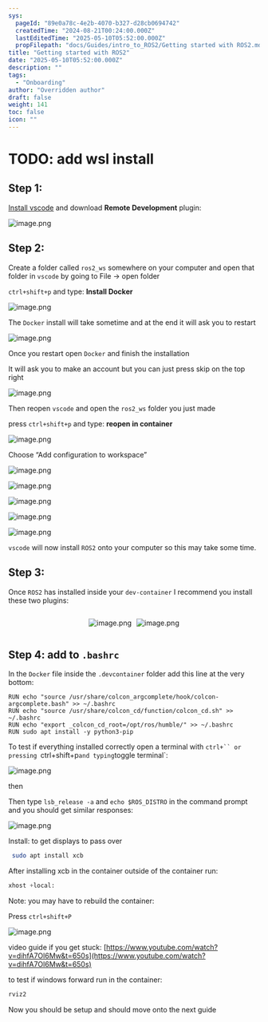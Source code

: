 ```yaml
---
sys:
  pageId: "89e0a78c-4e2b-4070-b327-d28cb0694742"
  createdTime: "2024-08-21T00:24:00.000Z"
  lastEditedTime: "2025-05-10T05:52:00.000Z"
  propFilepath: "docs/Guides/intro_to_ROS2/Getting started with ROS2.md"
title: "Getting started with ROS2"
date: "2025-05-10T05:52:00.000Z"
description: ""
tags:
  - "Onboarding"
author: "Overridden author"
draft: false
weight: 141
toc: false
icon: ""
---
```


# TODO: add wsl install

## Step 1:

[Install vscode](https://code.visualstudio.com/download) and download **Remote Development** plugin:

![image.png](https://prod-files-secure.s3.us-west-2.amazonaws.com/d518164a-d88e-44d1-a4ee-3adb3bd8bce0/efb52993-1881-4a40-b95e-6f020334f022/image.png?X-Amz-Algorithm=AWS4-HMAC-SHA256&X-Amz-Content-Sha256=UNSIGNED-PAYLOAD&X-Amz-Credential=ASIAZI2LB466TIXISB4A%2F20250611%2Fus-west-2%2Fs3%2Faws4_request&X-Amz-Date=20250611T181227Z&X-Amz-Expires=3600&X-Amz-Security-Token=IQoJb3JpZ2luX2VjEAEaCXVzLXdlc3QtMiJGMEQCIFKddphc5UF9NQoe713QyaVD7mS2ZlQzG1KVLAUTS7rwAiBCMBaIQ%2BA64z6LKSvfYAy6OCjxykcj%2FCn1y2xiBz8CCSqIBAja%2F%2F%2F%2F%2F%2F%2F%2F%2F%2F8BEAAaDDYzNzQyMzE4MzgwNSIMvAe09juMhaJZdKB7KtwD5AndBrN2gL4EAtT5%2B0unGiXjWx311LjdVWIa2mDic33EWcrLwWMjrAJUx1abq3rt1HyNuZ8esz1oCKNCwsSxPUzFrb8MojAf%2FlVk%2Ftomg7dMuTaKVXE4d7YkFq%2FLVlEPjSGcyTDx75rjTwURDOvYV68DGdFl1a0Lb%2B0gpIg7rZm%2FPoBp%2FYS2olKNnYdGKHyHdXQVvxfX2L5FvlnCH%2Fe3AzQlRT65bcFZ5AJDFVhNoxq%2FjHMbPz2eDAO5tF7wBoncGhqF5CVNq83x4olTCfvk%2Fe79B7QxRvPXekp%2BPhHhUe2yUvW4QjihZGEdUZtgnRhj6JvnG1%2F7ZrXYB%2Bb0%2Bp8hgG5liD1eMT7n5yTD2UEo3WQeZjY1dQzEdoafdquiHuVMGVj8ZVVD7Lnwx2H38U0FTlKkgxHX%2B4dtOdHtHdkn8y6RC2erskXx4qpE6%2FCbH94VBcjHdZA0YWhuwb0PaBG%2BrCS%2F5YjowvUzcSMSys2SzdBTtnAcJaj%2B%2BCywdWUf8MKJWkSyAl3mha0ImI54PEq1p7pTTK%2Bw53cBhKEIvBpCMEK5%2BBgaFiCaYMhmxkGfHRI0mLR7yjrYSaSpOgNlhp6NvlQo%2BEJGN0xwEzyy5P6rjDDZT8i58apcU39Vxawws%2BemwgY6pgFT0GT9GSze7oUrRbBBVG9IoIboCCQvuG%2B8W%2FArej4txgPUWjRqNtfbovsu2EvO6TOaW16Or0ogPXHX0L8bEw4Is9spqTzblpxLUuwdpOYx10%2BfOdqNCsshnKEyRbm4IiAifVoCrXH7meGoP8yhaixJbmQ9b1MaxuWzUV0Q6zA2%2FX8DbO9da%2FwsrgaGrhmgK%2FsxSJHt582RuzYQeHsoBegKklPqopGP&X-Amz-Signature=76f0be7cabd2dec8e5af3f5959e2c17ad975eae85cd3e404c4930a9b820c96ca&X-Amz-SignedHeaders=host&x-amz-checksum-mode=ENABLED&x-id=GetObject)

## Step 2:

Create a folder called `ros2_ws` somewhere on your computer and open that folder in `vscode` by going to File → open folder 

`ctrl+shift+p` and type: **Install Docker**

![image.png](https://prod-files-secure.s3.us-west-2.amazonaws.com/d518164a-d88e-44d1-a4ee-3adb3bd8bce0/2269dc0e-1cd5-47ff-bceb-c04ad9b2eab0/image.png?X-Amz-Algorithm=AWS4-HMAC-SHA256&X-Amz-Content-Sha256=UNSIGNED-PAYLOAD&X-Amz-Credential=ASIAZI2LB466TIXISB4A%2F20250611%2Fus-west-2%2Fs3%2Faws4_request&X-Amz-Date=20250611T181227Z&X-Amz-Expires=3600&X-Amz-Security-Token=IQoJb3JpZ2luX2VjEAEaCXVzLXdlc3QtMiJGMEQCIFKddphc5UF9NQoe713QyaVD7mS2ZlQzG1KVLAUTS7rwAiBCMBaIQ%2BA64z6LKSvfYAy6OCjxykcj%2FCn1y2xiBz8CCSqIBAja%2F%2F%2F%2F%2F%2F%2F%2F%2F%2F8BEAAaDDYzNzQyMzE4MzgwNSIMvAe09juMhaJZdKB7KtwD5AndBrN2gL4EAtT5%2B0unGiXjWx311LjdVWIa2mDic33EWcrLwWMjrAJUx1abq3rt1HyNuZ8esz1oCKNCwsSxPUzFrb8MojAf%2FlVk%2Ftomg7dMuTaKVXE4d7YkFq%2FLVlEPjSGcyTDx75rjTwURDOvYV68DGdFl1a0Lb%2B0gpIg7rZm%2FPoBp%2FYS2olKNnYdGKHyHdXQVvxfX2L5FvlnCH%2Fe3AzQlRT65bcFZ5AJDFVhNoxq%2FjHMbPz2eDAO5tF7wBoncGhqF5CVNq83x4olTCfvk%2Fe79B7QxRvPXekp%2BPhHhUe2yUvW4QjihZGEdUZtgnRhj6JvnG1%2F7ZrXYB%2Bb0%2Bp8hgG5liD1eMT7n5yTD2UEo3WQeZjY1dQzEdoafdquiHuVMGVj8ZVVD7Lnwx2H38U0FTlKkgxHX%2B4dtOdHtHdkn8y6RC2erskXx4qpE6%2FCbH94VBcjHdZA0YWhuwb0PaBG%2BrCS%2F5YjowvUzcSMSys2SzdBTtnAcJaj%2B%2BCywdWUf8MKJWkSyAl3mha0ImI54PEq1p7pTTK%2Bw53cBhKEIvBpCMEK5%2BBgaFiCaYMhmxkGfHRI0mLR7yjrYSaSpOgNlhp6NvlQo%2BEJGN0xwEzyy5P6rjDDZT8i58apcU39Vxawws%2BemwgY6pgFT0GT9GSze7oUrRbBBVG9IoIboCCQvuG%2B8W%2FArej4txgPUWjRqNtfbovsu2EvO6TOaW16Or0ogPXHX0L8bEw4Is9spqTzblpxLUuwdpOYx10%2BfOdqNCsshnKEyRbm4IiAifVoCrXH7meGoP8yhaixJbmQ9b1MaxuWzUV0Q6zA2%2FX8DbO9da%2FwsrgaGrhmgK%2FsxSJHt582RuzYQeHsoBegKklPqopGP&X-Amz-Signature=554223bd0528641c0acf99016d5100f53c6df4561c730adb728bd17eeff04d93&X-Amz-SignedHeaders=host&x-amz-checksum-mode=ENABLED&x-id=GetObject)

The `Docker` install will take sometime and at the end it will ask you to restart

![image.png](https://prod-files-secure.s3.us-west-2.amazonaws.com/d518164a-d88e-44d1-a4ee-3adb3bd8bce0/ed233f78-be33-4b1f-b89c-9c346c0e961e/image.png?X-Amz-Algorithm=AWS4-HMAC-SHA256&X-Amz-Content-Sha256=UNSIGNED-PAYLOAD&X-Amz-Credential=ASIAZI2LB466TIXISB4A%2F20250611%2Fus-west-2%2Fs3%2Faws4_request&X-Amz-Date=20250611T181227Z&X-Amz-Expires=3600&X-Amz-Security-Token=IQoJb3JpZ2luX2VjEAEaCXVzLXdlc3QtMiJGMEQCIFKddphc5UF9NQoe713QyaVD7mS2ZlQzG1KVLAUTS7rwAiBCMBaIQ%2BA64z6LKSvfYAy6OCjxykcj%2FCn1y2xiBz8CCSqIBAja%2F%2F%2F%2F%2F%2F%2F%2F%2F%2F8BEAAaDDYzNzQyMzE4MzgwNSIMvAe09juMhaJZdKB7KtwD5AndBrN2gL4EAtT5%2B0unGiXjWx311LjdVWIa2mDic33EWcrLwWMjrAJUx1abq3rt1HyNuZ8esz1oCKNCwsSxPUzFrb8MojAf%2FlVk%2Ftomg7dMuTaKVXE4d7YkFq%2FLVlEPjSGcyTDx75rjTwURDOvYV68DGdFl1a0Lb%2B0gpIg7rZm%2FPoBp%2FYS2olKNnYdGKHyHdXQVvxfX2L5FvlnCH%2Fe3AzQlRT65bcFZ5AJDFVhNoxq%2FjHMbPz2eDAO5tF7wBoncGhqF5CVNq83x4olTCfvk%2Fe79B7QxRvPXekp%2BPhHhUe2yUvW4QjihZGEdUZtgnRhj6JvnG1%2F7ZrXYB%2Bb0%2Bp8hgG5liD1eMT7n5yTD2UEo3WQeZjY1dQzEdoafdquiHuVMGVj8ZVVD7Lnwx2H38U0FTlKkgxHX%2B4dtOdHtHdkn8y6RC2erskXx4qpE6%2FCbH94VBcjHdZA0YWhuwb0PaBG%2BrCS%2F5YjowvUzcSMSys2SzdBTtnAcJaj%2B%2BCywdWUf8MKJWkSyAl3mha0ImI54PEq1p7pTTK%2Bw53cBhKEIvBpCMEK5%2BBgaFiCaYMhmxkGfHRI0mLR7yjrYSaSpOgNlhp6NvlQo%2BEJGN0xwEzyy5P6rjDDZT8i58apcU39Vxawws%2BemwgY6pgFT0GT9GSze7oUrRbBBVG9IoIboCCQvuG%2B8W%2FArej4txgPUWjRqNtfbovsu2EvO6TOaW16Or0ogPXHX0L8bEw4Is9spqTzblpxLUuwdpOYx10%2BfOdqNCsshnKEyRbm4IiAifVoCrXH7meGoP8yhaixJbmQ9b1MaxuWzUV0Q6zA2%2FX8DbO9da%2FwsrgaGrhmgK%2FsxSJHt582RuzYQeHsoBegKklPqopGP&X-Amz-Signature=075a3f7c7eaa3659b02d31d18e9692417bffac9394e5ec624fb897938e2f1015&X-Amz-SignedHeaders=host&x-amz-checksum-mode=ENABLED&x-id=GetObject)

Once you restart open `Docker` and finish the installation

It will ask you to make an account but you can just press skip on the top right

![image.png](https://prod-files-secure.s3.us-west-2.amazonaws.com/d518164a-d88e-44d1-a4ee-3adb3bd8bce0/21010ad9-1659-4fd9-9f59-9932a09b2a3d/image.png?X-Amz-Algorithm=AWS4-HMAC-SHA256&X-Amz-Content-Sha256=UNSIGNED-PAYLOAD&X-Amz-Credential=ASIAZI2LB466TIXISB4A%2F20250611%2Fus-west-2%2Fs3%2Faws4_request&X-Amz-Date=20250611T181227Z&X-Amz-Expires=3600&X-Amz-Security-Token=IQoJb3JpZ2luX2VjEAEaCXVzLXdlc3QtMiJGMEQCIFKddphc5UF9NQoe713QyaVD7mS2ZlQzG1KVLAUTS7rwAiBCMBaIQ%2BA64z6LKSvfYAy6OCjxykcj%2FCn1y2xiBz8CCSqIBAja%2F%2F%2F%2F%2F%2F%2F%2F%2F%2F8BEAAaDDYzNzQyMzE4MzgwNSIMvAe09juMhaJZdKB7KtwD5AndBrN2gL4EAtT5%2B0unGiXjWx311LjdVWIa2mDic33EWcrLwWMjrAJUx1abq3rt1HyNuZ8esz1oCKNCwsSxPUzFrb8MojAf%2FlVk%2Ftomg7dMuTaKVXE4d7YkFq%2FLVlEPjSGcyTDx75rjTwURDOvYV68DGdFl1a0Lb%2B0gpIg7rZm%2FPoBp%2FYS2olKNnYdGKHyHdXQVvxfX2L5FvlnCH%2Fe3AzQlRT65bcFZ5AJDFVhNoxq%2FjHMbPz2eDAO5tF7wBoncGhqF5CVNq83x4olTCfvk%2Fe79B7QxRvPXekp%2BPhHhUe2yUvW4QjihZGEdUZtgnRhj6JvnG1%2F7ZrXYB%2Bb0%2Bp8hgG5liD1eMT7n5yTD2UEo3WQeZjY1dQzEdoafdquiHuVMGVj8ZVVD7Lnwx2H38U0FTlKkgxHX%2B4dtOdHtHdkn8y6RC2erskXx4qpE6%2FCbH94VBcjHdZA0YWhuwb0PaBG%2BrCS%2F5YjowvUzcSMSys2SzdBTtnAcJaj%2B%2BCywdWUf8MKJWkSyAl3mha0ImI54PEq1p7pTTK%2Bw53cBhKEIvBpCMEK5%2BBgaFiCaYMhmxkGfHRI0mLR7yjrYSaSpOgNlhp6NvlQo%2BEJGN0xwEzyy5P6rjDDZT8i58apcU39Vxawws%2BemwgY6pgFT0GT9GSze7oUrRbBBVG9IoIboCCQvuG%2B8W%2FArej4txgPUWjRqNtfbovsu2EvO6TOaW16Or0ogPXHX0L8bEw4Is9spqTzblpxLUuwdpOYx10%2BfOdqNCsshnKEyRbm4IiAifVoCrXH7meGoP8yhaixJbmQ9b1MaxuWzUV0Q6zA2%2FX8DbO9da%2FwsrgaGrhmgK%2FsxSJHt582RuzYQeHsoBegKklPqopGP&X-Amz-Signature=dfbe8aff0a58b11e97caf3cfd39f330d577ff0ba35c8bb8db675fea4ac634d36&X-Amz-SignedHeaders=host&x-amz-checksum-mode=ENABLED&x-id=GetObject)

Then reopen `vscode` and open the `ros2_ws` folder you just made

press `ctrl+shift+p` and type: **reopen in container**

![image.png](https://prod-files-secure.s3.us-west-2.amazonaws.com/d518164a-d88e-44d1-a4ee-3adb3bd8bce0/4e93b8c2-41ad-488c-8095-c74205196118/image.png?X-Amz-Algorithm=AWS4-HMAC-SHA256&X-Amz-Content-Sha256=UNSIGNED-PAYLOAD&X-Amz-Credential=ASIAZI2LB466TIXISB4A%2F20250611%2Fus-west-2%2Fs3%2Faws4_request&X-Amz-Date=20250611T181227Z&X-Amz-Expires=3600&X-Amz-Security-Token=IQoJb3JpZ2luX2VjEAEaCXVzLXdlc3QtMiJGMEQCIFKddphc5UF9NQoe713QyaVD7mS2ZlQzG1KVLAUTS7rwAiBCMBaIQ%2BA64z6LKSvfYAy6OCjxykcj%2FCn1y2xiBz8CCSqIBAja%2F%2F%2F%2F%2F%2F%2F%2F%2F%2F8BEAAaDDYzNzQyMzE4MzgwNSIMvAe09juMhaJZdKB7KtwD5AndBrN2gL4EAtT5%2B0unGiXjWx311LjdVWIa2mDic33EWcrLwWMjrAJUx1abq3rt1HyNuZ8esz1oCKNCwsSxPUzFrb8MojAf%2FlVk%2Ftomg7dMuTaKVXE4d7YkFq%2FLVlEPjSGcyTDx75rjTwURDOvYV68DGdFl1a0Lb%2B0gpIg7rZm%2FPoBp%2FYS2olKNnYdGKHyHdXQVvxfX2L5FvlnCH%2Fe3AzQlRT65bcFZ5AJDFVhNoxq%2FjHMbPz2eDAO5tF7wBoncGhqF5CVNq83x4olTCfvk%2Fe79B7QxRvPXekp%2BPhHhUe2yUvW4QjihZGEdUZtgnRhj6JvnG1%2F7ZrXYB%2Bb0%2Bp8hgG5liD1eMT7n5yTD2UEo3WQeZjY1dQzEdoafdquiHuVMGVj8ZVVD7Lnwx2H38U0FTlKkgxHX%2B4dtOdHtHdkn8y6RC2erskXx4qpE6%2FCbH94VBcjHdZA0YWhuwb0PaBG%2BrCS%2F5YjowvUzcSMSys2SzdBTtnAcJaj%2B%2BCywdWUf8MKJWkSyAl3mha0ImI54PEq1p7pTTK%2Bw53cBhKEIvBpCMEK5%2BBgaFiCaYMhmxkGfHRI0mLR7yjrYSaSpOgNlhp6NvlQo%2BEJGN0xwEzyy5P6rjDDZT8i58apcU39Vxawws%2BemwgY6pgFT0GT9GSze7oUrRbBBVG9IoIboCCQvuG%2B8W%2FArej4txgPUWjRqNtfbovsu2EvO6TOaW16Or0ogPXHX0L8bEw4Is9spqTzblpxLUuwdpOYx10%2BfOdqNCsshnKEyRbm4IiAifVoCrXH7meGoP8yhaixJbmQ9b1MaxuWzUV0Q6zA2%2FX8DbO9da%2FwsrgaGrhmgK%2FsxSJHt582RuzYQeHsoBegKklPqopGP&X-Amz-Signature=7b0cd1d10975347294910c22161839ff55a36d58787483833fba2800b6dd7f52&X-Amz-SignedHeaders=host&x-amz-checksum-mode=ENABLED&x-id=GetObject)

Choose “Add configuration to workspace”

![image.png](https://prod-files-secure.s3.us-west-2.amazonaws.com/d518164a-d88e-44d1-a4ee-3adb3bd8bce0/9560b282-5060-4989-ba37-97e7b2c22476/image.png?X-Amz-Algorithm=AWS4-HMAC-SHA256&X-Amz-Content-Sha256=UNSIGNED-PAYLOAD&X-Amz-Credential=ASIAZI2LB466TIXISB4A%2F20250611%2Fus-west-2%2Fs3%2Faws4_request&X-Amz-Date=20250611T181227Z&X-Amz-Expires=3600&X-Amz-Security-Token=IQoJb3JpZ2luX2VjEAEaCXVzLXdlc3QtMiJGMEQCIFKddphc5UF9NQoe713QyaVD7mS2ZlQzG1KVLAUTS7rwAiBCMBaIQ%2BA64z6LKSvfYAy6OCjxykcj%2FCn1y2xiBz8CCSqIBAja%2F%2F%2F%2F%2F%2F%2F%2F%2F%2F8BEAAaDDYzNzQyMzE4MzgwNSIMvAe09juMhaJZdKB7KtwD5AndBrN2gL4EAtT5%2B0unGiXjWx311LjdVWIa2mDic33EWcrLwWMjrAJUx1abq3rt1HyNuZ8esz1oCKNCwsSxPUzFrb8MojAf%2FlVk%2Ftomg7dMuTaKVXE4d7YkFq%2FLVlEPjSGcyTDx75rjTwURDOvYV68DGdFl1a0Lb%2B0gpIg7rZm%2FPoBp%2FYS2olKNnYdGKHyHdXQVvxfX2L5FvlnCH%2Fe3AzQlRT65bcFZ5AJDFVhNoxq%2FjHMbPz2eDAO5tF7wBoncGhqF5CVNq83x4olTCfvk%2Fe79B7QxRvPXekp%2BPhHhUe2yUvW4QjihZGEdUZtgnRhj6JvnG1%2F7ZrXYB%2Bb0%2Bp8hgG5liD1eMT7n5yTD2UEo3WQeZjY1dQzEdoafdquiHuVMGVj8ZVVD7Lnwx2H38U0FTlKkgxHX%2B4dtOdHtHdkn8y6RC2erskXx4qpE6%2FCbH94VBcjHdZA0YWhuwb0PaBG%2BrCS%2F5YjowvUzcSMSys2SzdBTtnAcJaj%2B%2BCywdWUf8MKJWkSyAl3mha0ImI54PEq1p7pTTK%2Bw53cBhKEIvBpCMEK5%2BBgaFiCaYMhmxkGfHRI0mLR7yjrYSaSpOgNlhp6NvlQo%2BEJGN0xwEzyy5P6rjDDZT8i58apcU39Vxawws%2BemwgY6pgFT0GT9GSze7oUrRbBBVG9IoIboCCQvuG%2B8W%2FArej4txgPUWjRqNtfbovsu2EvO6TOaW16Or0ogPXHX0L8bEw4Is9spqTzblpxLUuwdpOYx10%2BfOdqNCsshnKEyRbm4IiAifVoCrXH7meGoP8yhaixJbmQ9b1MaxuWzUV0Q6zA2%2FX8DbO9da%2FwsrgaGrhmgK%2FsxSJHt582RuzYQeHsoBegKklPqopGP&X-Amz-Signature=492620cb8bc44eb474523930b38a58b0836616dca774b6b2aab671ffc460dd8e&X-Amz-SignedHeaders=host&x-amz-checksum-mode=ENABLED&x-id=GetObject)

![image.png](https://prod-files-secure.s3.us-west-2.amazonaws.com/d518164a-d88e-44d1-a4ee-3adb3bd8bce0/2ee63f81-886b-48e8-a553-dc6e5eac99e4/image.png?X-Amz-Algorithm=AWS4-HMAC-SHA256&X-Amz-Content-Sha256=UNSIGNED-PAYLOAD&X-Amz-Credential=ASIAZI2LB466TIXISB4A%2F20250611%2Fus-west-2%2Fs3%2Faws4_request&X-Amz-Date=20250611T181227Z&X-Amz-Expires=3600&X-Amz-Security-Token=IQoJb3JpZ2luX2VjEAEaCXVzLXdlc3QtMiJGMEQCIFKddphc5UF9NQoe713QyaVD7mS2ZlQzG1KVLAUTS7rwAiBCMBaIQ%2BA64z6LKSvfYAy6OCjxykcj%2FCn1y2xiBz8CCSqIBAja%2F%2F%2F%2F%2F%2F%2F%2F%2F%2F8BEAAaDDYzNzQyMzE4MzgwNSIMvAe09juMhaJZdKB7KtwD5AndBrN2gL4EAtT5%2B0unGiXjWx311LjdVWIa2mDic33EWcrLwWMjrAJUx1abq3rt1HyNuZ8esz1oCKNCwsSxPUzFrb8MojAf%2FlVk%2Ftomg7dMuTaKVXE4d7YkFq%2FLVlEPjSGcyTDx75rjTwURDOvYV68DGdFl1a0Lb%2B0gpIg7rZm%2FPoBp%2FYS2olKNnYdGKHyHdXQVvxfX2L5FvlnCH%2Fe3AzQlRT65bcFZ5AJDFVhNoxq%2FjHMbPz2eDAO5tF7wBoncGhqF5CVNq83x4olTCfvk%2Fe79B7QxRvPXekp%2BPhHhUe2yUvW4QjihZGEdUZtgnRhj6JvnG1%2F7ZrXYB%2Bb0%2Bp8hgG5liD1eMT7n5yTD2UEo3WQeZjY1dQzEdoafdquiHuVMGVj8ZVVD7Lnwx2H38U0FTlKkgxHX%2B4dtOdHtHdkn8y6RC2erskXx4qpE6%2FCbH94VBcjHdZA0YWhuwb0PaBG%2BrCS%2F5YjowvUzcSMSys2SzdBTtnAcJaj%2B%2BCywdWUf8MKJWkSyAl3mha0ImI54PEq1p7pTTK%2Bw53cBhKEIvBpCMEK5%2BBgaFiCaYMhmxkGfHRI0mLR7yjrYSaSpOgNlhp6NvlQo%2BEJGN0xwEzyy5P6rjDDZT8i58apcU39Vxawws%2BemwgY6pgFT0GT9GSze7oUrRbBBVG9IoIboCCQvuG%2B8W%2FArej4txgPUWjRqNtfbovsu2EvO6TOaW16Or0ogPXHX0L8bEw4Is9spqTzblpxLUuwdpOYx10%2BfOdqNCsshnKEyRbm4IiAifVoCrXH7meGoP8yhaixJbmQ9b1MaxuWzUV0Q6zA2%2FX8DbO9da%2FwsrgaGrhmgK%2FsxSJHt582RuzYQeHsoBegKklPqopGP&X-Amz-Signature=7c5e5d9deacc33c38a982e24c4ab98a37b68338ef154baa21c2d84e4210b6c06&X-Amz-SignedHeaders=host&x-amz-checksum-mode=ENABLED&x-id=GetObject)

![image.png](https://prod-files-secure.s3.us-west-2.amazonaws.com/d518164a-d88e-44d1-a4ee-3adb3bd8bce0/ae1580b2-b048-407e-aed9-b584224a7a04/image.png?X-Amz-Algorithm=AWS4-HMAC-SHA256&X-Amz-Content-Sha256=UNSIGNED-PAYLOAD&X-Amz-Credential=ASIAZI2LB466TIXISB4A%2F20250611%2Fus-west-2%2Fs3%2Faws4_request&X-Amz-Date=20250611T181227Z&X-Amz-Expires=3600&X-Amz-Security-Token=IQoJb3JpZ2luX2VjEAEaCXVzLXdlc3QtMiJGMEQCIFKddphc5UF9NQoe713QyaVD7mS2ZlQzG1KVLAUTS7rwAiBCMBaIQ%2BA64z6LKSvfYAy6OCjxykcj%2FCn1y2xiBz8CCSqIBAja%2F%2F%2F%2F%2F%2F%2F%2F%2F%2F8BEAAaDDYzNzQyMzE4MzgwNSIMvAe09juMhaJZdKB7KtwD5AndBrN2gL4EAtT5%2B0unGiXjWx311LjdVWIa2mDic33EWcrLwWMjrAJUx1abq3rt1HyNuZ8esz1oCKNCwsSxPUzFrb8MojAf%2FlVk%2Ftomg7dMuTaKVXE4d7YkFq%2FLVlEPjSGcyTDx75rjTwURDOvYV68DGdFl1a0Lb%2B0gpIg7rZm%2FPoBp%2FYS2olKNnYdGKHyHdXQVvxfX2L5FvlnCH%2Fe3AzQlRT65bcFZ5AJDFVhNoxq%2FjHMbPz2eDAO5tF7wBoncGhqF5CVNq83x4olTCfvk%2Fe79B7QxRvPXekp%2BPhHhUe2yUvW4QjihZGEdUZtgnRhj6JvnG1%2F7ZrXYB%2Bb0%2Bp8hgG5liD1eMT7n5yTD2UEo3WQeZjY1dQzEdoafdquiHuVMGVj8ZVVD7Lnwx2H38U0FTlKkgxHX%2B4dtOdHtHdkn8y6RC2erskXx4qpE6%2FCbH94VBcjHdZA0YWhuwb0PaBG%2BrCS%2F5YjowvUzcSMSys2SzdBTtnAcJaj%2B%2BCywdWUf8MKJWkSyAl3mha0ImI54PEq1p7pTTK%2Bw53cBhKEIvBpCMEK5%2BBgaFiCaYMhmxkGfHRI0mLR7yjrYSaSpOgNlhp6NvlQo%2BEJGN0xwEzyy5P6rjDDZT8i58apcU39Vxawws%2BemwgY6pgFT0GT9GSze7oUrRbBBVG9IoIboCCQvuG%2B8W%2FArej4txgPUWjRqNtfbovsu2EvO6TOaW16Or0ogPXHX0L8bEw4Is9spqTzblpxLUuwdpOYx10%2BfOdqNCsshnKEyRbm4IiAifVoCrXH7meGoP8yhaixJbmQ9b1MaxuWzUV0Q6zA2%2FX8DbO9da%2FwsrgaGrhmgK%2FsxSJHt582RuzYQeHsoBegKklPqopGP&X-Amz-Signature=ff8788c588f793efcedc595027d1dbe056f38f4c98a937e8c037d0855098c459&X-Amz-SignedHeaders=host&x-amz-checksum-mode=ENABLED&x-id=GetObject)

![image.png](https://prod-files-secure.s3.us-west-2.amazonaws.com/d518164a-d88e-44d1-a4ee-3adb3bd8bce0/53255b28-f75e-430f-b9e3-c0ac8577e42b/image.png?X-Amz-Algorithm=AWS4-HMAC-SHA256&X-Amz-Content-Sha256=UNSIGNED-PAYLOAD&X-Amz-Credential=ASIAZI2LB466TIXISB4A%2F20250611%2Fus-west-2%2Fs3%2Faws4_request&X-Amz-Date=20250611T181227Z&X-Amz-Expires=3600&X-Amz-Security-Token=IQoJb3JpZ2luX2VjEAEaCXVzLXdlc3QtMiJGMEQCIFKddphc5UF9NQoe713QyaVD7mS2ZlQzG1KVLAUTS7rwAiBCMBaIQ%2BA64z6LKSvfYAy6OCjxykcj%2FCn1y2xiBz8CCSqIBAja%2F%2F%2F%2F%2F%2F%2F%2F%2F%2F8BEAAaDDYzNzQyMzE4MzgwNSIMvAe09juMhaJZdKB7KtwD5AndBrN2gL4EAtT5%2B0unGiXjWx311LjdVWIa2mDic33EWcrLwWMjrAJUx1abq3rt1HyNuZ8esz1oCKNCwsSxPUzFrb8MojAf%2FlVk%2Ftomg7dMuTaKVXE4d7YkFq%2FLVlEPjSGcyTDx75rjTwURDOvYV68DGdFl1a0Lb%2B0gpIg7rZm%2FPoBp%2FYS2olKNnYdGKHyHdXQVvxfX2L5FvlnCH%2Fe3AzQlRT65bcFZ5AJDFVhNoxq%2FjHMbPz2eDAO5tF7wBoncGhqF5CVNq83x4olTCfvk%2Fe79B7QxRvPXekp%2BPhHhUe2yUvW4QjihZGEdUZtgnRhj6JvnG1%2F7ZrXYB%2Bb0%2Bp8hgG5liD1eMT7n5yTD2UEo3WQeZjY1dQzEdoafdquiHuVMGVj8ZVVD7Lnwx2H38U0FTlKkgxHX%2B4dtOdHtHdkn8y6RC2erskXx4qpE6%2FCbH94VBcjHdZA0YWhuwb0PaBG%2BrCS%2F5YjowvUzcSMSys2SzdBTtnAcJaj%2B%2BCywdWUf8MKJWkSyAl3mha0ImI54PEq1p7pTTK%2Bw53cBhKEIvBpCMEK5%2BBgaFiCaYMhmxkGfHRI0mLR7yjrYSaSpOgNlhp6NvlQo%2BEJGN0xwEzyy5P6rjDDZT8i58apcU39Vxawws%2BemwgY6pgFT0GT9GSze7oUrRbBBVG9IoIboCCQvuG%2B8W%2FArej4txgPUWjRqNtfbovsu2EvO6TOaW16Or0ogPXHX0L8bEw4Is9spqTzblpxLUuwdpOYx10%2BfOdqNCsshnKEyRbm4IiAifVoCrXH7meGoP8yhaixJbmQ9b1MaxuWzUV0Q6zA2%2FX8DbO9da%2FwsrgaGrhmgK%2FsxSJHt582RuzYQeHsoBegKklPqopGP&X-Amz-Signature=82c9558ac48e81e173c8641d1b4643ce95439d64b5f8363564d05ba33cf5caa3&X-Amz-SignedHeaders=host&x-amz-checksum-mode=ENABLED&x-id=GetObject)

![image.png](https://prod-files-secure.s3.us-west-2.amazonaws.com/d518164a-d88e-44d1-a4ee-3adb3bd8bce0/7c562767-5af9-4ffb-97d1-327bcdf4ee00/image.png?X-Amz-Algorithm=AWS4-HMAC-SHA256&X-Amz-Content-Sha256=UNSIGNED-PAYLOAD&X-Amz-Credential=ASIAZI2LB466TIXISB4A%2F20250611%2Fus-west-2%2Fs3%2Faws4_request&X-Amz-Date=20250611T181227Z&X-Amz-Expires=3600&X-Amz-Security-Token=IQoJb3JpZ2luX2VjEAEaCXVzLXdlc3QtMiJGMEQCIFKddphc5UF9NQoe713QyaVD7mS2ZlQzG1KVLAUTS7rwAiBCMBaIQ%2BA64z6LKSvfYAy6OCjxykcj%2FCn1y2xiBz8CCSqIBAja%2F%2F%2F%2F%2F%2F%2F%2F%2F%2F8BEAAaDDYzNzQyMzE4MzgwNSIMvAe09juMhaJZdKB7KtwD5AndBrN2gL4EAtT5%2B0unGiXjWx311LjdVWIa2mDic33EWcrLwWMjrAJUx1abq3rt1HyNuZ8esz1oCKNCwsSxPUzFrb8MojAf%2FlVk%2Ftomg7dMuTaKVXE4d7YkFq%2FLVlEPjSGcyTDx75rjTwURDOvYV68DGdFl1a0Lb%2B0gpIg7rZm%2FPoBp%2FYS2olKNnYdGKHyHdXQVvxfX2L5FvlnCH%2Fe3AzQlRT65bcFZ5AJDFVhNoxq%2FjHMbPz2eDAO5tF7wBoncGhqF5CVNq83x4olTCfvk%2Fe79B7QxRvPXekp%2BPhHhUe2yUvW4QjihZGEdUZtgnRhj6JvnG1%2F7ZrXYB%2Bb0%2Bp8hgG5liD1eMT7n5yTD2UEo3WQeZjY1dQzEdoafdquiHuVMGVj8ZVVD7Lnwx2H38U0FTlKkgxHX%2B4dtOdHtHdkn8y6RC2erskXx4qpE6%2FCbH94VBcjHdZA0YWhuwb0PaBG%2BrCS%2F5YjowvUzcSMSys2SzdBTtnAcJaj%2B%2BCywdWUf8MKJWkSyAl3mha0ImI54PEq1p7pTTK%2Bw53cBhKEIvBpCMEK5%2BBgaFiCaYMhmxkGfHRI0mLR7yjrYSaSpOgNlhp6NvlQo%2BEJGN0xwEzyy5P6rjDDZT8i58apcU39Vxawws%2BemwgY6pgFT0GT9GSze7oUrRbBBVG9IoIboCCQvuG%2B8W%2FArej4txgPUWjRqNtfbovsu2EvO6TOaW16Or0ogPXHX0L8bEw4Is9spqTzblpxLUuwdpOYx10%2BfOdqNCsshnKEyRbm4IiAifVoCrXH7meGoP8yhaixJbmQ9b1MaxuWzUV0Q6zA2%2FX8DbO9da%2FwsrgaGrhmgK%2FsxSJHt582RuzYQeHsoBegKklPqopGP&X-Amz-Signature=a5850ee48e893183640a85561a5505682908e4fcc3070fbaf2c0526ef1e6af4a&X-Amz-SignedHeaders=host&x-amz-checksum-mode=ENABLED&x-id=GetObject)

`vscode` will now install `ROS2` onto your computer so this may take some time.

## Step 3:

Once `ROS2` has installed inside your `dev-container` I recommend you install these two plugins:

<div style="display: flex;flex-direction: row; column-gap:10px; max-width: 630px;justify-content: center;">
<div>

![image.png](https://prod-files-secure.s3.us-west-2.amazonaws.com/d518164a-d88e-44d1-a4ee-3adb3bd8bce0/3fc3d550-5a54-4ba1-ba6b-faa01cdb7369/image.png?X-Amz-Algorithm=AWS4-HMAC-SHA256&X-Amz-Content-Sha256=UNSIGNED-PAYLOAD&X-Amz-Credential=ASIAZI2LB466ZYTOAXM5%2F20250611%2Fus-west-2%2Fs3%2Faws4_request&X-Amz-Date=20250611T181234Z&X-Amz-Expires=3600&X-Amz-Security-Token=IQoJb3JpZ2luX2VjEAEaCXVzLXdlc3QtMiJGMEQCIFzzgUjyQVR0YGv41w4ocfKqzS7lrp9gcTe%2BkmpFU8CGAiBpxFnjOKG7PhxF034qq87pQI9Ps5Qcx3w5OHuyYvUZiyqIBAja%2F%2F%2F%2F%2F%2F%2F%2F%2F%2F8BEAAaDDYzNzQyMzE4MzgwNSIMs%2FbKJzuVoUvekNwoKtwDi%2FkYRqy%2FmKDIiSb9v1W1Veio%2F6wmhIxGRMCSV5HphWPhLt2TFrCnduR%2FtQVBMArrec3KKYqQUJbMxNYDFUlMgEf4%2BkP11qIb4sf7q%2FCudZBzQBrZqip6wSMPUlMCyCmesygUvIXY04Te5iuH4FBdThyEwayZLOSaj1fq0UvH5DrdazkhV7lJhHoX1HmwDFnKVhoX1D4vvP3YGJdZ%2BNyM%2BNduQaAwFsxBC8gi22skByGhUZQSNQasf64ReaNtqSTkzJaNrM3rC1dxYkgOeqm%2BhKjE2U8Y0NQgdI05zN1lKmS67%2BLr597ZZzW%2B69aV2o15WqIYEZ1j718TZBdp%2BC6rCks2aS1xOJ2l9xG40K7es0dQuh2yfhwpSFHAImOfas8mo7%2FX6MQXKLNvP%2BoEGZZeCihoSNd%2B4Yo8ey4%2FQZVOgn39KtlIbvGrXamfk4YBuydpnMVoMd5pAPKTuAlqxOnT6415WvaEtpEPu8SwVU8NA4%2FMRWON0bgbWokLdzvtZcNGTTTnFccRGLuWngathbdEZiWfHAdCIg4f79M%2FV%2FZhE%2BlFsc3YJ%2BRAR7OGxV6IExJTtZDWjWxrTKDN%2FCRB9xzoApAzExcRHpGhFUiEp7eRXBO0BC6Zz9fGmCLJ%2BS4w1eemwgY6pgHsj7e6cqj3ERyvgcKsDechF1DmiROeg7iW%2BJEuybMV%2F9KKdUp7c3HlxBO4JGanH4c6kH%2Fk%2FRUCRMQh1uAKmDeEho4N5mArK%2Faf12XllWdyVfKpKqfB15ORFP88V%2BjzJskssbAb6HQa2sBMnSL9CuULR1%2Fh9YNFgMN%2Ftzn2vgc4AYYjPwbQ%2BMZBPYt3FrwL%2F67lmop%2BMVTaoCScLkxFJoWBOf%2FsgUEg&X-Amz-Signature=1fbd258f927d8eed4a4c609bb9afef66dda235784a3a2deabe8a22d291a7d5c1&X-Amz-SignedHeaders=host&x-amz-checksum-mode=ENABLED&x-id=GetObject)

</div>
<div>

![image.png](https://prod-files-secure.s3.us-west-2.amazonaws.com/d518164a-d88e-44d1-a4ee-3adb3bd8bce0/d994cc66-13c2-4093-a5a3-f84cf4601a82/image.png?X-Amz-Algorithm=AWS4-HMAC-SHA256&X-Amz-Content-Sha256=UNSIGNED-PAYLOAD&X-Amz-Credential=ASIAZI2LB466Q77Y5QWC%2F20250611%2Fus-west-2%2Fs3%2Faws4_request&X-Amz-Date=20250611T181234Z&X-Amz-Expires=3600&X-Amz-Security-Token=IQoJb3JpZ2luX2VjEAEaCXVzLXdlc3QtMiJIMEYCIQDcHroa9pSRCLxaD0BR%2FSl5fTkbUPCMx6gq9dGk%2F1VLNAIhALViV2KFqkn3QgDq9gO13VZWAyZ8YpLLh9%2BEOm96lF7ZKogECNr%2F%2F%2F%2F%2F%2F%2F%2F%2F%2FwEQABoMNjM3NDIzMTgzODA1IgwNvESO8UrGFw5igpsq3ANgCRVdSyEE67hBlhCaClb2nlfPhuxe%2FG5wOtCwnaoinkzDzeXP45001OcEp3dORHr2O739%2BUU9ZfMAjRJDdVXAHLOD3n25HUMboJzHfs11EV4srh4YEdCzmXWhg5omUc6XlUEyqaWXa0DeoLameiLkyhziX8AlNJXx75XJE0TFYlgRoz%2BCKQBVRcGa6Wmj0KrxRdnI3OQfNbKYS7La3hTzsYmdMPXnGAUajBNr%2FHe9OWoEmBvxXJr4PD6mO11FPrXWmZ%2Fmm1oxjK6%2BXQvoqh2sbpES%2FjTeb70aA5S%2FXEkcYK4M87Mgb7STw7uJqZk%2BT70Puh75d5g6CGsldXhypUxhad67%2ByHg9%2FKfs4fT5DP2%2FzKAiafR%2Br6jMMF5EVFWKaUM2v1cu7LQchIrYLBMeESUXuaPcYOn0g0gcrNwp%2BwTy6iGNYEFifETmnBJNIdctVjV3Jth4dG37%2B3DnaxUoPb7cdipPHAl91wVBMmeEGIZIEqfepdQcq%2BsTRh4k2GilFHEBK1WI5oAySBmozpTPXKLrU6Ie4KQE6pbPDz4Z5X4AskOYoKs9nwHXMVEFabf7d4UCMwVVlfna3%2F%2BG%2B6BemCUxsXN11HzRdlP%2B6sbIJGRIFRqf05XT%2ByJVOem1jDg56bCBjqkAZak57nUvxO%2BHDegD%2FJIFTTaoi7gI769BejSWSnkha84zbZn2z7XHv%2BAMAvpTcakDdRoXQ1SVCp9ihBqCjCTWkqitOVQzFhUA1KNQD6C6Z%2BlicMYHhkejt8D5at474iaGR1Cw6xNscSY%2FKuqVQpor0%2Bju%2FOs%2BO%2F1pocR4IYTJphGExmlhLWdz%2FOjOYzymjFz7cZFw54JxfrVLU2pTMDJekMLznuN&X-Amz-Signature=2b7088f5f8152bd1933761d08273b751ff2ab997f6e0a80acaa3ed0643ef5de4&X-Amz-SignedHeaders=host&x-amz-checksum-mode=ENABLED&x-id=GetObject)

</div>
</div>

## Step 4: add to `.bashrc`

In the `Docker` file inside the `.devcontainer` folder add this line at the very bottom: 

```docker
RUN echo "source /usr/share/colcon_argcomplete/hook/colcon-argcomplete.bash" >> ~/.bashrc
RUN echo "source /usr/share/colcon_cd/function/colcon_cd.sh" >> ~/.bashrc
RUN echo "export _colcon_cd_root=/opt/ros/humble/" >> ~/.bashrc
RUN sudo apt install -y python3-pip 
```

To test if everything installed correctly open a terminal with `ctrl+`` or pressing `ctrl+shift+p` and typing `toggle terminal`:

![image.png](https://prod-files-secure.s3.us-west-2.amazonaws.com/d518164a-d88e-44d1-a4ee-3adb3bd8bce0/6a4943d8-b04e-4c02-9a58-775f3384d1a5/image.png?X-Amz-Algorithm=AWS4-HMAC-SHA256&X-Amz-Content-Sha256=UNSIGNED-PAYLOAD&X-Amz-Credential=ASIAZI2LB466TIXISB4A%2F20250611%2Fus-west-2%2Fs3%2Faws4_request&X-Amz-Date=20250611T181227Z&X-Amz-Expires=3600&X-Amz-Security-Token=IQoJb3JpZ2luX2VjEAEaCXVzLXdlc3QtMiJGMEQCIFKddphc5UF9NQoe713QyaVD7mS2ZlQzG1KVLAUTS7rwAiBCMBaIQ%2BA64z6LKSvfYAy6OCjxykcj%2FCn1y2xiBz8CCSqIBAja%2F%2F%2F%2F%2F%2F%2F%2F%2F%2F8BEAAaDDYzNzQyMzE4MzgwNSIMvAe09juMhaJZdKB7KtwD5AndBrN2gL4EAtT5%2B0unGiXjWx311LjdVWIa2mDic33EWcrLwWMjrAJUx1abq3rt1HyNuZ8esz1oCKNCwsSxPUzFrb8MojAf%2FlVk%2Ftomg7dMuTaKVXE4d7YkFq%2FLVlEPjSGcyTDx75rjTwURDOvYV68DGdFl1a0Lb%2B0gpIg7rZm%2FPoBp%2FYS2olKNnYdGKHyHdXQVvxfX2L5FvlnCH%2Fe3AzQlRT65bcFZ5AJDFVhNoxq%2FjHMbPz2eDAO5tF7wBoncGhqF5CVNq83x4olTCfvk%2Fe79B7QxRvPXekp%2BPhHhUe2yUvW4QjihZGEdUZtgnRhj6JvnG1%2F7ZrXYB%2Bb0%2Bp8hgG5liD1eMT7n5yTD2UEo3WQeZjY1dQzEdoafdquiHuVMGVj8ZVVD7Lnwx2H38U0FTlKkgxHX%2B4dtOdHtHdkn8y6RC2erskXx4qpE6%2FCbH94VBcjHdZA0YWhuwb0PaBG%2BrCS%2F5YjowvUzcSMSys2SzdBTtnAcJaj%2B%2BCywdWUf8MKJWkSyAl3mha0ImI54PEq1p7pTTK%2Bw53cBhKEIvBpCMEK5%2BBgaFiCaYMhmxkGfHRI0mLR7yjrYSaSpOgNlhp6NvlQo%2BEJGN0xwEzyy5P6rjDDZT8i58apcU39Vxawws%2BemwgY6pgFT0GT9GSze7oUrRbBBVG9IoIboCCQvuG%2B8W%2FArej4txgPUWjRqNtfbovsu2EvO6TOaW16Or0ogPXHX0L8bEw4Is9spqTzblpxLUuwdpOYx10%2BfOdqNCsshnKEyRbm4IiAifVoCrXH7meGoP8yhaixJbmQ9b1MaxuWzUV0Q6zA2%2FX8DbO9da%2FwsrgaGrhmgK%2FsxSJHt582RuzYQeHsoBegKklPqopGP&X-Amz-Signature=dcae73d3d605dc19b7c38a1e0cd4e121ee73566dde69c22a7df10ecf21d3e4a3&X-Amz-SignedHeaders=host&x-amz-checksum-mode=ENABLED&x-id=GetObject)

then 

Then type `lsb_release -a` and `echo $ROS_DISTRO` in the command prompt and you should get similar responses:

![image.png](https://prod-files-secure.s3.us-west-2.amazonaws.com/d518164a-d88e-44d1-a4ee-3adb3bd8bce0/3e635dec-a805-4e85-8b9e-d000e5b71a4e/image.png?X-Amz-Algorithm=AWS4-HMAC-SHA256&X-Amz-Content-Sha256=UNSIGNED-PAYLOAD&X-Amz-Credential=ASIAZI2LB466TIXISB4A%2F20250611%2Fus-west-2%2Fs3%2Faws4_request&X-Amz-Date=20250611T181227Z&X-Amz-Expires=3600&X-Amz-Security-Token=IQoJb3JpZ2luX2VjEAEaCXVzLXdlc3QtMiJGMEQCIFKddphc5UF9NQoe713QyaVD7mS2ZlQzG1KVLAUTS7rwAiBCMBaIQ%2BA64z6LKSvfYAy6OCjxykcj%2FCn1y2xiBz8CCSqIBAja%2F%2F%2F%2F%2F%2F%2F%2F%2F%2F8BEAAaDDYzNzQyMzE4MzgwNSIMvAe09juMhaJZdKB7KtwD5AndBrN2gL4EAtT5%2B0unGiXjWx311LjdVWIa2mDic33EWcrLwWMjrAJUx1abq3rt1HyNuZ8esz1oCKNCwsSxPUzFrb8MojAf%2FlVk%2Ftomg7dMuTaKVXE4d7YkFq%2FLVlEPjSGcyTDx75rjTwURDOvYV68DGdFl1a0Lb%2B0gpIg7rZm%2FPoBp%2FYS2olKNnYdGKHyHdXQVvxfX2L5FvlnCH%2Fe3AzQlRT65bcFZ5AJDFVhNoxq%2FjHMbPz2eDAO5tF7wBoncGhqF5CVNq83x4olTCfvk%2Fe79B7QxRvPXekp%2BPhHhUe2yUvW4QjihZGEdUZtgnRhj6JvnG1%2F7ZrXYB%2Bb0%2Bp8hgG5liD1eMT7n5yTD2UEo3WQeZjY1dQzEdoafdquiHuVMGVj8ZVVD7Lnwx2H38U0FTlKkgxHX%2B4dtOdHtHdkn8y6RC2erskXx4qpE6%2FCbH94VBcjHdZA0YWhuwb0PaBG%2BrCS%2F5YjowvUzcSMSys2SzdBTtnAcJaj%2B%2BCywdWUf8MKJWkSyAl3mha0ImI54PEq1p7pTTK%2Bw53cBhKEIvBpCMEK5%2BBgaFiCaYMhmxkGfHRI0mLR7yjrYSaSpOgNlhp6NvlQo%2BEJGN0xwEzyy5P6rjDDZT8i58apcU39Vxawws%2BemwgY6pgFT0GT9GSze7oUrRbBBVG9IoIboCCQvuG%2B8W%2FArej4txgPUWjRqNtfbovsu2EvO6TOaW16Or0ogPXHX0L8bEw4Is9spqTzblpxLUuwdpOYx10%2BfOdqNCsshnKEyRbm4IiAifVoCrXH7meGoP8yhaixJbmQ9b1MaxuWzUV0Q6zA2%2FX8DbO9da%2FwsrgaGrhmgK%2FsxSJHt582RuzYQeHsoBegKklPqopGP&X-Amz-Signature=b7186bf2aad4b15f54e3076f149759a066b83ce8bcbf81741d1a213e9275cf5f&X-Amz-SignedHeaders=host&x-amz-checksum-mode=ENABLED&x-id=GetObject)

Install:  to get displays to pass over

```bash
 sudo apt install xcb
```

After installing xcb in the container outside of the container run:

```python
xhost +local:
```

Note: you may have to rebuild the container:

Press `ctrl+shift+P`

![image.png](https://prod-files-secure.s3.us-west-2.amazonaws.com/d518164a-d88e-44d1-a4ee-3adb3bd8bce0/6c2be660-2618-4c38-9c26-53554f7a0b7b/image.png?X-Amz-Algorithm=AWS4-HMAC-SHA256&X-Amz-Content-Sha256=UNSIGNED-PAYLOAD&X-Amz-Credential=ASIAZI2LB466TIXISB4A%2F20250611%2Fus-west-2%2Fs3%2Faws4_request&X-Amz-Date=20250611T181227Z&X-Amz-Expires=3600&X-Amz-Security-Token=IQoJb3JpZ2luX2VjEAEaCXVzLXdlc3QtMiJGMEQCIFKddphc5UF9NQoe713QyaVD7mS2ZlQzG1KVLAUTS7rwAiBCMBaIQ%2BA64z6LKSvfYAy6OCjxykcj%2FCn1y2xiBz8CCSqIBAja%2F%2F%2F%2F%2F%2F%2F%2F%2F%2F8BEAAaDDYzNzQyMzE4MzgwNSIMvAe09juMhaJZdKB7KtwD5AndBrN2gL4EAtT5%2B0unGiXjWx311LjdVWIa2mDic33EWcrLwWMjrAJUx1abq3rt1HyNuZ8esz1oCKNCwsSxPUzFrb8MojAf%2FlVk%2Ftomg7dMuTaKVXE4d7YkFq%2FLVlEPjSGcyTDx75rjTwURDOvYV68DGdFl1a0Lb%2B0gpIg7rZm%2FPoBp%2FYS2olKNnYdGKHyHdXQVvxfX2L5FvlnCH%2Fe3AzQlRT65bcFZ5AJDFVhNoxq%2FjHMbPz2eDAO5tF7wBoncGhqF5CVNq83x4olTCfvk%2Fe79B7QxRvPXekp%2BPhHhUe2yUvW4QjihZGEdUZtgnRhj6JvnG1%2F7ZrXYB%2Bb0%2Bp8hgG5liD1eMT7n5yTD2UEo3WQeZjY1dQzEdoafdquiHuVMGVj8ZVVD7Lnwx2H38U0FTlKkgxHX%2B4dtOdHtHdkn8y6RC2erskXx4qpE6%2FCbH94VBcjHdZA0YWhuwb0PaBG%2BrCS%2F5YjowvUzcSMSys2SzdBTtnAcJaj%2B%2BCywdWUf8MKJWkSyAl3mha0ImI54PEq1p7pTTK%2Bw53cBhKEIvBpCMEK5%2BBgaFiCaYMhmxkGfHRI0mLR7yjrYSaSpOgNlhp6NvlQo%2BEJGN0xwEzyy5P6rjDDZT8i58apcU39Vxawws%2BemwgY6pgFT0GT9GSze7oUrRbBBVG9IoIboCCQvuG%2B8W%2FArej4txgPUWjRqNtfbovsu2EvO6TOaW16Or0ogPXHX0L8bEw4Is9spqTzblpxLUuwdpOYx10%2BfOdqNCsshnKEyRbm4IiAifVoCrXH7meGoP8yhaixJbmQ9b1MaxuWzUV0Q6zA2%2FX8DbO9da%2FwsrgaGrhmgK%2FsxSJHt582RuzYQeHsoBegKklPqopGP&X-Amz-Signature=3ceb4621e6080697e3bfe9073bf140a22b4f3c0b4411a6dad4a3a0be4fc63e1f&X-Amz-SignedHeaders=host&x-amz-checksum-mode=ENABLED&x-id=GetObject)

video guide if you get stuck: [https://www.youtube.com/watch?v=dihfA7Ol6Mw&t=650s](https://www.youtube.com/watch?v=dihfA7Ol6Mw&t=650s)

to test if windows forward run in the container:

```bash
rviz2
```

Now you should be setup and should move onto the next guide 

